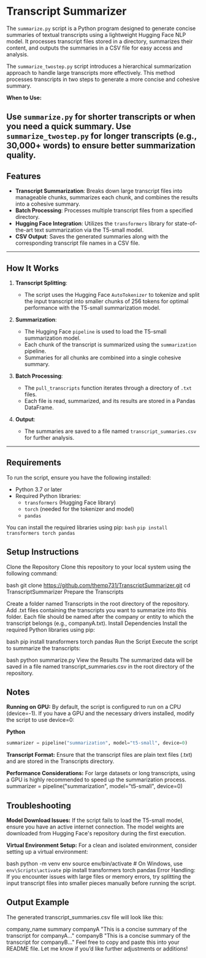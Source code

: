 # Transcript Summarizer

The `summarize.py` script is a Python program designed to generate concise summaries of textual transcripts using a lightweight Hugging Face NLP model. It processes transcript files stored in a directory, summarizes their content, and outputs the summaries in a CSV file for easy access and analysis.

The `summarize_twostep.py` script introduces a hierarchical summarization approach to handle large transcripts more effectively. This method processes transcripts in two steps to generate a more concise and cohesive summary.

**When to Use:**

Use `summarize.py` for shorter transcripts or when you need a quick summary.
Use `summarize_twostep.py` for longer transcripts (e.g., 30,000+ words) to ensure better summarization quality.
---

## Features

- **Transcript Summarization**: Breaks down large transcript files into manageable chunks, summarizes each chunk, and combines the results into a cohesive summary.
- **Batch Processing**: Processes multiple transcript files from a specified directory.
- **Hugging Face Integration**: Utilizes the `transformers` library for state-of-the-art text summarization via the T5-small model.
- **CSV Output**: Saves the generated summaries along with the corresponding transcript file names in a CSV file.

---

## How It Works

1. **Transcript Splitting**:
   - The script uses the Hugging Face `AutoTokenizer` to tokenize and split the input transcript into smaller chunks of 256 tokens for optimal performance with the T5-small summarization model.

2. **Summarization**:
   - The Hugging Face `pipeline` is used to load the T5-small summarization model.
   - Each chunk of the transcript is summarized using the `summarization` pipeline.
   - Summaries for all chunks are combined into a single cohesive summary.

3. **Batch Processing**:
   - The `pull_transcripts` function iterates through a directory of `.txt` files.
   - Each file is read, summarized, and its results are stored in a Pandas DataFrame.

4. **Output**:
   - The summaries are saved to a file named `transcript_summaries.csv` for further analysis.

---

## Requirements

To run the script, ensure you have the following installed:

- Python 3.7 or later
- Required Python libraries:
  - `transformers` (Hugging Face library)
  - `torch` (needed for the tokenizer and model)
  - `pandas`

You can install the required libraries using pip:
`bash`
`pip install transformers torch pandas`


## Setup Instructions
Clone the Repository
Clone this repository to your local system using the following command:

bash
git clone https://github.com/themp731/TranscriptSummarizer.git
cd TranscriptSummarizer
Prepare the Transcripts

Create a folder named Transcripts in the root directory of the repository.
Add .txt files containing the transcripts you want to summarize into this folder.
Each file should be named after the company or entity to which the transcript belongs (e.g., companyA.txt).
Install Dependencies
Install the required Python libraries using pip:

bash
pip install transformers torch pandas
Run the Script
Execute the script to summarize the transcripts:

bash
python summarize.py
View the Results
The summarized data will be saved in a file named transcript_summaries.csv in the root directory of the repository.

## Notes
**Running on GPU:**
By default, the script is configured to run on a CPU (device=-1). If you have a GPU and the necessary drivers installed, modify the script to use device=0:

**Python**
```python
summarizer = pipeline("summarization", model="t5-small", device=0)
```
**Transcript Format:**
Ensure that the transcript files are plain text files (.txt) and are stored in the Transcripts directory.

**Performance Considerations:**
For large datasets or long transcripts, using a GPU is highly recommended to speed up the summarization process.
summarizer = pipeline("summarization", model="t5-small", device=0)

## Troubleshooting
**Model Download Issues:**
If the script fails to load the T5-small model, ensure you have an active internet connection. The model weights are downloaded from Hugging Face's repository during the first execution.

**Virtual Environment Setup:**
For a clean and isolated environment, consider setting up a virtual environment:

bash
python -m venv env
source env/bin/activate  # On Windows, use `env\Scripts\activate`
pip install transformers torch pandas
Error Handling:
If you encounter issues with large files or memory errors, try splitting the input transcript files into smaller pieces manually before running the script.

## Output Example
The generated transcript_summaries.csv file will look like this:

company_name	summary
companyA	"This is a concise summary of the transcript for companyA..."
companyB	"This is a concise summary of the transcript for companyB..."
Feel free to copy and paste this into your README file. Let me know if you’d like further adjustments or additions!
